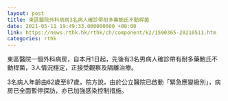 ```yaml
---
layout: post
title: 東區醫院外科病房3名病人確診帶耐多藥鮑氏不動桿菌
date: 2021-05-11 19:49:33.000000000 +08:00
link: https://news.rthk.hk/rthk/ch/component/k2/1590365-20210511.htm
categories: rthk
---
```


東區醫院一個外科病房，自本月1日起，先後有3名男病人確診帶有耐多藥鮑氏不動桿菌，3人情況穩定，正接受觀察及隔離治療。

3名病人年齡由62歲至87歲，院方說，由於公立醫院已啟動「緊急應變級別」，病房已全面暫停探訪，亦已加強感染控制措施。
